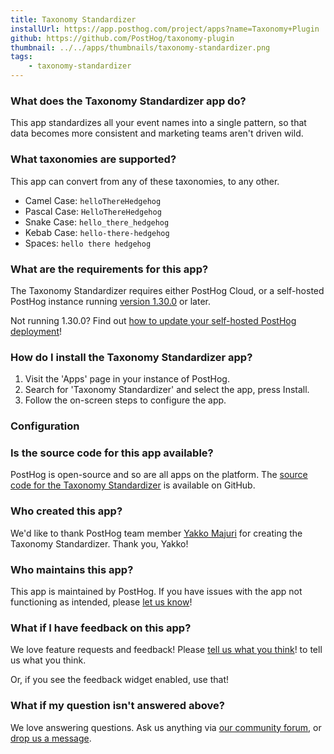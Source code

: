```yaml
---
title: Taxonomy Standardizer
installUrl: https://app.posthog.com/project/apps?name=Taxonomy+Plugin
github: https://github.com/PostHog/taxonomy-plugin
thumbnail: ../../apps/thumbnails/taxonomy-standardizer.png
tags:
    - taxonomy-standardizer
---
```


### What does the Taxonomy Standardizer app do?

This app standardizes all your event names into a single pattern, so that data becomes more consistent and marketing teams aren't driven wild.

### What taxonomies are supported?

This app can convert from any of these taxonomies, to any other.

-   Camel Case: `helloThereHedgehog`
-   Pascal Case: `HelloThereHedgehog`
-   Snake Case: `hello_there_hedgehog`
-   Kebab Case: `hello-there-hedgehog`
-   Spaces: `hello there hedgehog`

### What are the requirements for this app?

The Taxonomy Standardizer requires either PostHog Cloud, or a self-hosted PostHog instance running [version 1.30.0](https://posthog.com/blog/the-posthog-array-1-30-0) or later.

Not running 1.30.0? Find out [how to update your self-hosted PostHog deployment](https://posthog.com/docs/runbook/upgrading-posthog)!

### How do I install the Taxonomy Standardizer app?

1. Visit the 'Apps' page in your instance of PostHog.
2. Search for 'Taxonomy Standardizer' and select the app, press Install.
3. Follow the on-screen steps to configure the app.

### Configuration

<AppParameters />

### Is the source code for this app available?

PostHog is open-source and so are all apps on the platform. The [source code for the Taxonomy Standardizer](https://github.com/PostHog/taxonomy-plugin) is available on GitHub.

### Who created this app?

We'd like to thank PostHog team member [Yakko Majuri](https://github.com/yakkomajuri) for creating the Taxonomy Standardizer. Thank you, Yakko!

### Who maintains this app?

This app is maintained by PostHog. If you have issues with the app not functioning as intended, please [let us know](http://app.posthog.com/home#supportModal)!

### What if I have feedback on this app?

We love feature requests and feedback! Please [tell us what you think](http://app.posthog.com/home#supportModal)! to tell us what you think.

Or, if you see the feedback widget enabled, use that!

### What if my question isn't answered above?

We love answering questions. Ask us anything via [our community forum](/questions), or [drop us a message](http://app.posthog.com/home#supportModal). 

